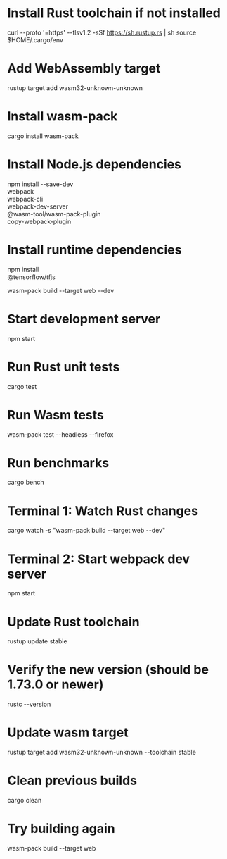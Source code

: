 # Install Rust toolchain if not installed
curl --proto '=https' --tlsv1.2 -sSf https://sh.rustup.rs | sh
source $HOME/.cargo/env

# Add WebAssembly target
rustup target add wasm32-unknown-unknown

# Install wasm-pack
cargo install wasm-pack

# Install Node.js dependencies
npm install --save-dev \
  webpack \
  webpack-cli \
  webpack-dev-server \
  @wasm-tool/wasm-pack-plugin \
  copy-webpack-plugin

# Install runtime dependencies
npm install \
  @tensorflow/tfjs


wasm-pack build --target web --dev

# Start development server
npm start







# Run Rust unit tests
cargo test

# Run Wasm tests
wasm-pack test --headless --firefox

# Run benchmarks
cargo bench




# Terminal 1: Watch Rust changes
cargo watch -s "wasm-pack build --target web --dev"

# Terminal 2: Start webpack dev server
npm start



# Update Rust toolchain
rustup update stable

# Verify the new version (should be 1.73.0 or newer)
rustc --version

# Update wasm target
rustup target add wasm32-unknown-unknown --toolchain stable

# Clean previous builds
cargo clean

# Try building again
wasm-pack build --target web